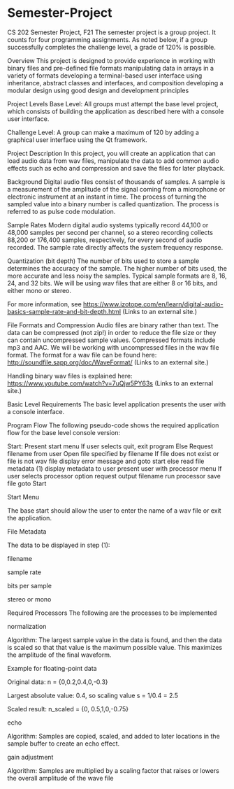 # Semester-Project

CS 202 Semester Project, F21
The semester project is a group project. It counts for four programming assignments. As noted below, if a group successfully completes the challenge level, a grade of 120% is possible.

Overview
This project is designed to provide experience in working with binary files and pre-defined file formats manipulating data in arrays in a variety of formats developing a terminal-based user interface using inheritance, abstract classes and interfaces, and composition developing a modular design using good design and development principles

Project Levels
Base Level: All groups must attempt the base level project, which consists of building the application as described here with a console user interface.

Challenge Level: A group can make a maximum of 120 by adding a graphical user interface using the Qt framework.

Project Description
In this project, you will create an application that can load audio data from wav files, manipulate the data to add common audio effects such as echo and compression and save the files for later playback.

Background
Digital audio files consist of thousands of samples. A sample is a measurement of the amplitude of the signal coming from a microphone or electronic instrument at an instant in time. The process of turning the sampled value into a binary number is called quantization. The process is referred to as pulse code modulation.

Sample Rates
Modern digital audio systems typically record 44,100 or 48,000 samples per second per channel, so a stereo recording collects 88,200 or 176,400 samples, respectively, for every second of audio recorded. The sample rate directly affects the system frequency response.

Quantization (bit depth)
The number of bits used to store a sample determines the accuracy of the sample. The higher number of bits used, the more accurate and less noisy the samples. Typical sample formats are 8, 16, 24, and 32 bits. We will be using wav files that are either 8 or 16 bits, and either mono or stereo.

For more information, see https://www.izotope.com/en/learn/digital-audio-basics-sample-rate-and-bit-depth.html (Links to an external site.)

File Formats and Compression
Audio files are binary rather than text. The data can be compressed (not zip!) in order to reduce the file size or they can contain uncompressed sample values. Compressed formats include mp3 and AAC. We will be working with uncompressed files in the wav file format. The format for a wav file can be found here: http://soundfile.sapp.org/doc/WaveFormat/ (Links to an external site.)

Handling binary wav files is explained here:
https://www.youtube.com/watch?v=7uQjw5PY63s (Links to an external site.)


Basic Level Requirements
The basic level application presents the user with a console interface.

Program Flow
The following pseudo-code shows the required application flow for the base level console version:

Start: Present start menu
If user selects quit, exit program
Else
  Request filename from user
  Open file specified by filename
  If file does not exist or file is not wav file
    display error message and goto start
  else
    read file metadata
(1) display metadata to user
    present user with processor menu
    If user selects processor option
      request output filename
      run processor
      save file
      goto Start
  
Start Menu

The base start should allow the user to enter the name of a wav file or exit the application.

File Metadata

The data to be displayed in step (1):

filename

sample rate

bits per sample

stereo or mono

Required Processors
The following are the processes to be implemented

normalization

Algorithm: The largest sample value in the data is found, and then the data is scaled so that that value is the maximum possible value. This maximizes the amplitude of the final waveform.

Example for floating-point data

Original data: n = {0,0.2,0.4,0,-0.3}

Largest absolute value: 0.4, so scaling value s = 1/0.4 = 2.5

Scaled result: n_scaled = {0, 0.5,1,0,-0.75}

echo

Algorithm: Samples are copied, scaled, and added to later locations in the sample buffer to create an echo effect.

gain adjustment

Algorithm: Samples are multiplied by a scaling factor that raises or lowers the overall amplitude of the wave file

